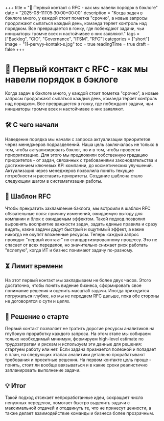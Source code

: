 +++
title = "📌 Первый контакт с RFC - как мы навели порядок в бэклоге"
date = "2025-08-11T05:30:00+00:00"
description = "Когда задач в бэклоге много, у каждой стоит пометка \"срочно\", а новые запросы продолжают сыпаться каждый день, команда теряет контроль над порядком. Все превращается в гонку, где побеждают задачи, чьи инициаторы громче всех и настойчивее о них заявляют."
tags = ["Backlog", "CIO", "Governance", "ITSM", "RFC"]
categories = ["short"]
image = "11-pervyy-kontakt-s.jpg"
toc = true
readingTime = true
draft = false
+++

# 📌 Первый контакт с RFC - как мы навели порядок в бэклоге  
  
Когда задач в бэклоге много, у каждой стоит пометка "срочно", а новые запросы продолжают сыпаться каждый день, команда теряет контроль над порядком. Все превращается в гонку, где побеждают задачи, чьи инициаторы громче всех и настойчивее о них заявляют.  
  
## 🛠 С чего начали  
Наведение порядка мы начали с запроса актуализации приоритетов через менеджеров подразделений. Наша цель заключалась не только в том, чтобы актуализировать бэклог, но и в том, чтобы провести приоритизацию. Для этого мы предложили собственную градацию приоритетов - от задач, связанных с требованиями законодательства и достижением ключевых KPI компании, до косметических улучшений. Актуализация через менеджеров позволила понять текущие потребности и расставить приоритеты. Создание шаблона стало следующим шагом в систематизации работы.  
  
## 📄 Шаблон RFC  
Чтобы прекратить захламление бэклога, мы встроили в шаблон RFC обязательные поля: причину изменений, ожидаемую выгоду для компании и блок с ожидаемым эффектом. Такой подход позволил выровнять восприятие важности задач, задать единые правила и сразу видеть, какие задачи дадут быстрый и ощутимый эффект, а какие никогда не окупят вложенные ресурсы. Теперь каждый запрос проходит "первый контакт" по стандартизированному процессу. Это не спасает от всех переделок, но значительно снижает риск работать "вслепую", когда ИТ и бизнес понимают задачу по-разному.  
  
## ⏳ Лимит времени  
На этот первый контакт мы закладываем не более двух часов. Этого достаточно, чтобы понять видение бизнеса, сформировать свое понимание решения и оценить масштаб задачи. Иногда приходится погружаться глубже, но мы не передаем RFC дальше, пока обе стороны не договорятся о сути и целях.  
  
## 🎯 Решение о старте  
Первый контакт позволяет не тратить дорогие ресурсы аналитиков на глубокую проработку каждого запроса. На этом этапе мы собираем только необходимый минимум, формируем high-level estimate по трудозатратам и рискам и используем эти данные для решения: стартуем работу или нет. Если задача признается полезной и попадает в план, на следующих этапах аналитики детально прорабатывают требования и проектные решения. На первом контакте цель проще - понять, стоит ли вообще ввязываться и в какие сроки реалистично запланировать выполнение задачи.  
  
## 💡 Итог  
Такой подход отсекает непроработанные идеи, сокращает число ненужных переделок, помогает быстро выделить задачи с максимальной отдачей и отодвинуть те, что не принесут ценности, а также делает взаимодействие команды и бизнеса более прозрачным.  

